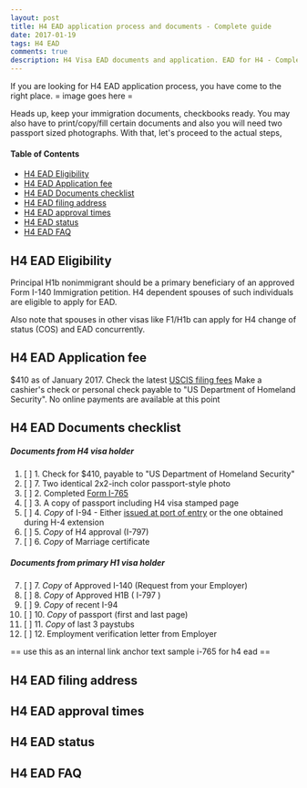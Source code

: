 ```yaml
---
layout: post
title: H4 EAD application process and documents - Complete guide 
date: 2017-01-19
tags: H4 EAD
comments: true
description: H4 Visa EAD documents and application. EAD for H4 - Complete guide
---
```

If you are looking for H4 EAD application process, you have come to the right place.
= image goes here = 

Heads up, keep your immigration documents, checkbooks ready. You may also have to print/copy/fill certain documents and also you will need two passport sized photographs. With that, let's proceed to the actual steps,

#### Table of Contents
 - [H4 EAD Eligibility](#h4-ead-eligibility)
 - [H4 EAD Application fee](#h4-ead-application-fee)
 - [H4 EAD Documents checklist](#h4-ead-documents-checklist)
 - [H4 EAD filing address](#h4-ead-filing-address)
 - [H4 EAD approval times](#h4-ead-approval-times)
 - [H4 EAD status](#h4-ead-status)
 - [H4 EAD FAQ](#h4-ead-faq)

## H4 EAD Eligibility

Principal H1b nonimmigrant should be a primary beneficiary of an approved Form I-140 Immigration petition. H4 dependent spouses of such individuals are eligible to apply for EAD. 

Also note that spouses in other visas like F1/H1b can apply for H4 change of status (COS) and EAD concurrently.

## H4 EAD Application fee
$410 as of January 2017. Check the latest [USCIS filing fees](https://www.uscis.gov/forms/our-fees)
Make a cashier's check or personal check payable to "US Department of Homeland Security". No online payments are available at this point

## H4 EAD Documents checklist

##### Documents from H4 visa holder

1.  [ ] 1. Check for $410, payable to "US Department of Homeland Security" 
7.  [ ] 7. Two identical 2x2-inch color passport-style photo
2.  [ ] 2. Completed [Form I-765](http://www.uscis.gov/i-765)           
3.  [ ] 3. A copy of passport including H4 visa stamped page
4.  [ ] 4. *Copy* of I-94 
            - Either [issued at port of entry](https://i94.cbp.dhs.gov/I94/#/recent-search) or the one obtained during H-4 extension
5.  [ ] 5. *Copy* of H4 approval (I-797)
6.  [ ] 6. *Copy* of Marriage certificate


##### Documents from primary H1 visa holder     

7.  [ ] 7.  *Copy* of Approved I-140 (Request from your Employer)
8.  [ ] 8.  *Copy* of Approved H1B ( I-797 )
9.  [ ] 9.  *Copy* of recent I-94
10. [ ] 10. *Copy* of passport (first and last page)
11. [ ] 11. *Copy* of last 3 paystubs      
12. [ ] 12. Employment verification letter from Employer

== use this as an internal link anchor text sample i-765 for h4 ead ==
## H4 EAD filing address
## H4 EAD approval times
## H4 EAD status
## H4 EAD FAQ

